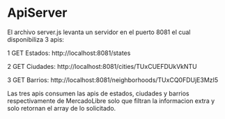 # ApiServer

El archivo server.js levanta un servidor en el puerto 8081 el cual disponibiliza 3 apis:

1 GET Estados:
  http://localhost:8081/states
  
2 GET Ciudades:
  http://localhost:8081/cities/TUxCUEFDUkVkNTU
  
3 GET Barrios:
  http://localhost:8081/neighborhoods/TUxCQ0FDUjE3MzI5
  
Las tres apis consumen las apis de estados, ciudades y barrios respectivamente de MercadoLibre solo que filtran la informacion extra y solo retornan el array de lo solicitado.
